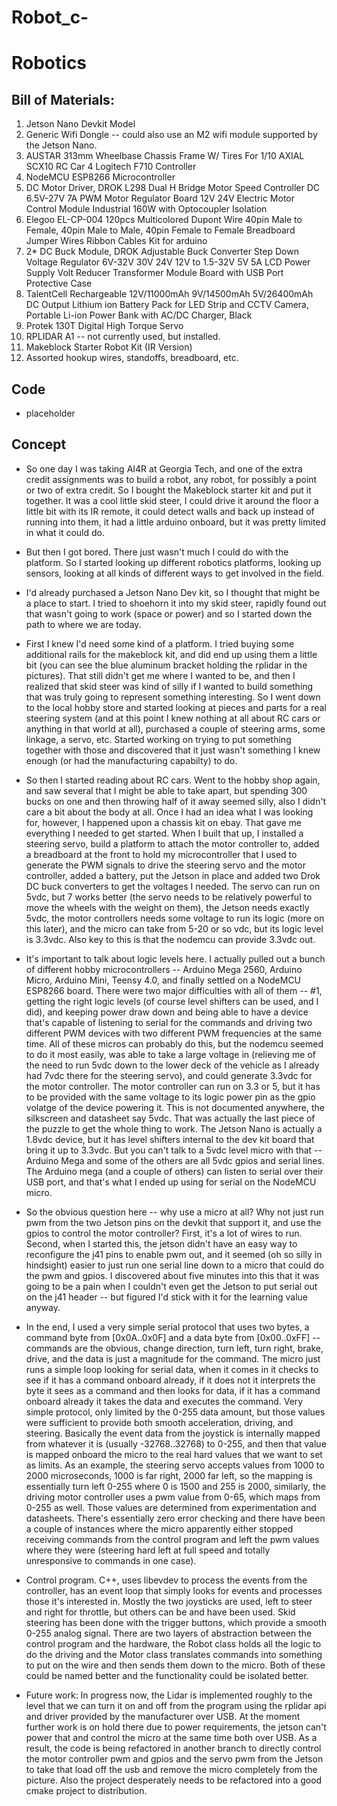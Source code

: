 # Robot_c-

# Robotics

## Bill of Materials:
1. Jetson Nano Devkit Model
2. Generic Wifi Dongle -- could also use an M2 wifi module supported by the Jetson Nano.
3. AUSTAR 313mm Wheelbase Chassis Frame W/ Tires For 1/10 AXIAL SCX10 RC Car
4 Logitech F710 Controller
5. NodeMCU ESP8266 Microcontroller
6. DC Motor Driver, DROK L298 Dual H Bridge Motor Speed Controller DC 6.5V-27V 7A PWM Motor Regulator Board 12V 24V Electric Motor Control Module Industrial 160W with Optocoupler Isolation
7. Elegoo EL-CP-004 120pcs Multicolored Dupont Wire 40pin Male to Female, 40pin Male to Male, 40pin Female to Female Breadboard Jumper Wires Ribbon Cables Kit for arduino
8. 2* DC Buck Module, DROK Adjustable Buck Converter Step Down Voltage Regulator 6V-32V 30V 24V 12V to 1.5-32V 5V 5A LCD Power Supply Volt Reducer Transformer Module Board with USB Port Protective Case 
9. TalentCell Rechargeable 12V/11000mAh 9V/14500mAh 5V/26400mAh DC Output Lithium ion Battery Pack for LED Strip and CCTV Camera, Portable Li-ion Power Bank with AC/DC Charger, Black
10. Protek 130T Digital High Torque Servo
11. RPLIDAR A1 -- not currently used, but installed.
12. Makeblock Starter Robot Kit (IR Version)
13. Assorted hookup wires, standoffs, breadboard, etc.

## Code
- placeholder

## Concept
- So one day I was taking AI4R at Georgia Tech, and one of the extra credit assignments was to build a robot, any robot, for possibly a point or two of extra credit.  So I bought the Makeblock starter kit and put it together.  It was a cool little skid steer, I could drive it around the floor a little bit with its IR remote, it could detect walls and back up instead of running into them, it had a little arduino onboard, but it was pretty limited in what it could do.

- But then I got bored.  There just wasn't much I could do with the platform.  So I started looking up different robotics platforms, looking up sensors, looking at all kinds of different ways to get involved in the field.  

- I'd already purchased a Jetson Nano Dev kit, so I thought that might be a place to start.  I tried to shoehorn it into my skid steer, rapidly found out that wasn't going to work (space or power) and so I started down the path to where we are today.  

- First I knew I'd need some kind of a platform.  I tried buying some additional rails for the makeblock kit, and did end up using them a little bit (you can see the blue aluminum bracket holding the rplidar in the pictures).  That still didn't get me where I wanted to be, and then I realized that skid steer was kind of silly if I wanted to build something that was truly going to represent something interesting.  So I went down to the local hobby store and started looking at pieces and parts for a real steering system (and at this point I knew nothing at all about RC cars or anything in that world at all), purchased a couple of steering arms, some linkage, a servo, etc.  Started working on trying to put something together with those and discovered that it just wasn't something I knew enough (or had the manufacturing capabilty) to do.

- So then I started reading about RC cars.  Went to the hobby shop again, and saw several that I might be able to take apart, but spending 300 bucks on one and then throwing half of it away seemed silly, also I didn't care a bit about the body at all.  Once I had an idea what I was looking for, however, I happened upon a chassis kit on ebay.  That gave me everything I needed to get started.  When I built that up, I installed a steering servo, build a platform to attach the motor controller to, added a breadboard at the front to hold my microcontroller that I used to generate the PWM signals to drive the steering servo and the motor controller, added a battery, put the Jetson in place and added two Drok DC buck converters to get the voltages I needed.  The servo can run on 5vdc, but 7 works better (the servo needs to be relatively powerful to move the wheels with the weight on them), the Jetson needs exactly 5vdc, the motor controllers needs some voltage to run its logic (more on this later), and the micro can take from 5-20 or so vdc, but its logic level is 3.3vdc.  Also key to this is that the nodemcu can provide 3.3vdc out.  

- It's important to talk about logic levels here.  I actually pulled out a bunch of different hobby microcontrollers -- Arduino Mega 2560, Arduino Micro, Arduino Mini, Teensy 4.0, and finally settled on a NodeMCU ESP8266 board.  There were two major difficulties with all of them -- #1, getting the right logic levels (of course level shifters can be used, and I did), and keeping power draw down and being able to have a device that's capable of listening to serial for the commands and driving two different PWM devices with two different PWM frequencies at the same time.  All of these micros can probably do this, but the nodemcu seemed to do it most easily, was able to take a large voltage in (relieving me of the need to run 5vdc down to the lower deck of the vehicle as I already had 7vdc there for the steering servo), and could generate 3.3vdc for the motor controller.  The motor controller can run on 3.3 or 5, but it has to be provided with the same voltage to its logic power pin as the gpio volatge of the device powering it.  This is not documented anywhere, the silkscreen and datasheet say 5vdc.  That was actually the last piece of the puzzle to get the whole thing to work.  The Jetson Nano is actually a 1.8vdc device, but it has level shifters internal to the dev kit board that bring it up to 3.3vdc.  But you can't talk to a 5vdc level micro with that -- Arduino Mega and some of the others are all 5vdc gpios and serial lines.  The Arduino mega (and a couple of others) can listen to serial over their USB port, and that's what I ended up using for serial on the NodeMCU micro.

- So the obvious question here -- why use a micro at all?  Why not just run pwm from the two Jetson pins on the devkit that support it, and use the gpios to control the motor controller?  First, it's a lot of wires to run.  Second, when I started this, the jetson didn't have an easy way to reconfigure the j41 pins to enable pwm out, and it seemed (oh so silly in hindsight) easier to just run one serial line down to a micro that could do the pwm and gpios.  I discovered about five minutes into this that it was going to be a pain when I couldn't even get the Jetson to put serial out on the j41 header -- but figured I'd stick with it for the learning value anyway.

- In the end, I used a very simple serial protocol that uses two bytes, a command byte from [0x0A..0x0F] and a data byte from [0x00..0xFF] -- commands are the obvious, change direction, turn left, turn right, brake, drive, and the data is just a magnitude for the command.  The micro just runs a simple loop looking for serial data, when it comes in it checks to see if it has a command onboard already, if it does not it interprets the byte it sees as a command and then looks for data, if it has a command onboard already it takes the data and executes the command.  Very simple protocol, only limited by the 0-255 data amount, but those values were sufficient to provide both smooth acceleration, driving, and steering.  Basically the event data from the joystick is internally mapped from whatever it is (usually -32768..32768) to 0-255, and then that value is mapped onboard the micro to the real hard values that we want to set as limits.  As an example, the steering servo accepts values from 1000 to 2000 microseconds, 1000 is far right, 2000 far left, so the mapping is essentially turn left 0-255 where 0 is 1500 and 255 is 2000, similarly, the driving motor controller uses a pwm value from 0-65, which maps from 0-255 as well.  Those values are determined from experimentation and datasheets.  There's essentially zero error checking and there have been a couple of instances where the micro apparently either stopped receiving commands from the control program and left the pwm values where they were (steering hard left at full speed and totally unresponsive to commands in one case).  

- Control program.  C++, uses libevdev to process the events from the controller, has an event loop that simply looks for events and processes those it's interested in.  Mostly the two joysticks are used, left to steer and right for throttle, but others can be and have been used.  Skid steering has been done with the trigger buttons, which provide a smooth 0-255 analog signal.  There are two layers of abstraction between the control program and the hardware, the Robot class holds all the logic to do the driving and the Motor class translates commands into something to put on the wire and then sends them down to the micro.  Both of these could be named better and the functionality could be isolated better.

- Future work:  In progress now, the Lidar is implemented roughly to the level that we can turn it on and off from the program using the rplidar api and driver provided by the manufacturer over USB.  At the moment further work is on hold there due to power requirements, the jetson can't power that and control the micro at the same time both over USB.  As a result, the code is being refactored in another branch to directly control the motor controller pwm and gpios and the servo pwm from the Jetson to take that load off the usb and remove the micro completely from the picture.  Also the project desperately needs to be refactored into a good cmake project to distribution.
